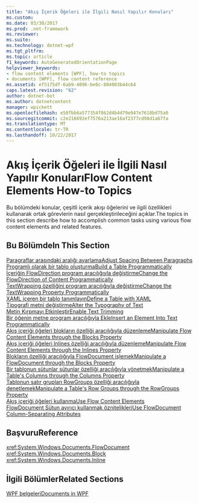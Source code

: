 ```yaml
---
title: "Akış İçerik Öğeleri ile İlgili Nasıl Yapılır Konuları"
ms.custom: 
ms.date: 03/30/2017
ms.prod: .net-framework
ms.reviewer: 
ms.suite: 
ms.technology: dotnet-wpf
ms.tgt_pltfrm: 
ms.topic: article
f1_keywords: AutoGeneratedOrientationPage
helpviewer_keywords:
- flow content elements [WPF], how-to topics
- documents [WPF], flow content reference
ms.assetid: ef5175df-6ab9-4096-be0c-804003b44c64
caps.latest.revision: "62"
author: dotnet-bot
ms.author: dotnetcontent
manager: wpickett
ms.openlocfilehash: e58fbb6a577354f862d4b4d79e947e7618bd75a0
ms.sourcegitcommit: c2e216692ef7576a213ae16af2377cd98d1a67fa
ms.translationtype: MT
ms.contentlocale: tr-TR
ms.lasthandoff: 10/22/2017
---
```

# <a name="flow-content-elements-how-to-topics"></a><span data-ttu-id="0e55a-102">Akış İçerik Öğeleri ile İlgili Nasıl Yapılır Konuları</span><span class="sxs-lookup"><span data-stu-id="0e55a-102">Flow Content Elements How-to Topics</span></span>
<span data-ttu-id="0e55a-103">Bu bölümdeki konular, çeşitli içerik akışı öğelerini ve ilgili özellikleri kullanarak ortak görevlerin nasıl gerçekleştirileceğini açıklar.</span><span class="sxs-lookup"><span data-stu-id="0e55a-103">The topics in this section describe how to accomplish common tasks using various flow content elements and related features.</span></span>  
  
## <a name="in-this-section"></a><span data-ttu-id="0e55a-104">Bu Bölümde</span><span class="sxs-lookup"><span data-stu-id="0e55a-104">In This Section</span></span>  
 [<span data-ttu-id="0e55a-105">Paragraflar arasındaki aralığı ayarlama</span><span class="sxs-lookup"><span data-stu-id="0e55a-105">Adjust Spacing Between Paragraphs</span></span>](../../../../docs/framework/wpf/advanced/how-to-adjust-spacing-between-paragraphs.md)  
 [<span data-ttu-id="0e55a-106">Programlı olarak bir tablo oluşturma</span><span class="sxs-lookup"><span data-stu-id="0e55a-106">Build a Table Programmatically</span></span>](../../../../docs/framework/wpf/advanced/how-to-build-a-table-programmatically.md)  
 [<span data-ttu-id="0e55a-107">İçeriğin FlowDirection program aracılığıyla değiştirme</span><span class="sxs-lookup"><span data-stu-id="0e55a-107">Change the FlowDirection of Content Programmatically</span></span>](../../../../docs/framework/wpf/advanced/how-to-change-the-flowdirection-of-content-programmatically.md)  
 [<span data-ttu-id="0e55a-108">TextWrapping özelliğini program aracılığıyla değiştirme</span><span class="sxs-lookup"><span data-stu-id="0e55a-108">Change the TextWrapping Property Programmatically</span></span>](../../../../docs/framework/wpf/advanced/how-to-change-the-textwrapping-property-programmatically.md)  
 [<span data-ttu-id="0e55a-109">XAML içeren bir tablo tanımlayın</span><span class="sxs-lookup"><span data-stu-id="0e55a-109">Define a Table with XAML</span></span>](../../../../docs/framework/wpf/advanced/how-to-define-a-table-with-xaml.md)  
 [<span data-ttu-id="0e55a-110">Tipografi metni değiştirme</span><span class="sxs-lookup"><span data-stu-id="0e55a-110">Alter the Typography of Text</span></span>](../../../../docs/framework/wpf/advanced/how-to-alter-the-typography-of-text.md)  
 [<span data-ttu-id="0e55a-111">Metin Kırpmayı Etkinleştir</span><span class="sxs-lookup"><span data-stu-id="0e55a-111">Enable Text Trimming</span></span>](../../../../docs/framework/wpf/advanced/how-to-enable-text-trimming.md)  
 [<span data-ttu-id="0e55a-112">Bir öğenin metne program aracılığıyla Ekle</span><span class="sxs-lookup"><span data-stu-id="0e55a-112">Insert an Element Into Text Programmatically</span></span>](../../../../docs/framework/wpf/advanced/how-to-insert-an-element-into-text-programmatically.md)  
 [<span data-ttu-id="0e55a-113">Akış içeriği öğeleri blokların özelliği aracılığıyla düzenleme</span><span class="sxs-lookup"><span data-stu-id="0e55a-113">Manipulate Flow Content Elements through the Blocks Property</span></span>](../../../../docs/framework/wpf/advanced/how-to-manipulate-flow-content-elements-through-the-blocks-property.md)  
 [<span data-ttu-id="0e55a-114">Akış içeriği öğeleri Inlines özelliği aracılığıyla düzenleme</span><span class="sxs-lookup"><span data-stu-id="0e55a-114">Manipulate Flow Content Elements through the Inlines Property</span></span>](../../../../docs/framework/wpf/advanced/how-to-manipulate-flow-content-elements-through-the-inlines-property.md)  
 [<span data-ttu-id="0e55a-115">Blokların özelliği aracılığıyla FlowDocument işlemek</span><span class="sxs-lookup"><span data-stu-id="0e55a-115">Manipulate a FlowDocument through the Blocks Property</span></span>](../../../../docs/framework/wpf/advanced/how-to-manipulate-a-flowdocument-through-the-blocks-property.md)  
 [<span data-ttu-id="0e55a-116">Bir tablonun sütunlar sütunlar özelliği aracılığıyla yönetmek</span><span class="sxs-lookup"><span data-stu-id="0e55a-116">Manipulate a Table's Columns through the Columns Property</span></span>](../../../../docs/framework/wpf/advanced/how-to-manipulate-table-columns-through-the-columns-property.md)  
 [<span data-ttu-id="0e55a-117">Tablonun satır grupları RowGroups özelliği aracılığıyla denetlemek</span><span class="sxs-lookup"><span data-stu-id="0e55a-117">Manipulate a Table's Row Groups through the RowGroups Property</span></span>](../../../../docs/framework/wpf/advanced/how-to-manipulate-table-row-groups-through-the-rowgroups-property.md)  
 [<span data-ttu-id="0e55a-118">Akış içeriği öğeleri kullanma</span><span class="sxs-lookup"><span data-stu-id="0e55a-118">Use Flow Content Elements</span></span>](../../../../docs/framework/wpf/advanced/how-to-use-flow-content-elements.md)  
 [<span data-ttu-id="0e55a-119">FlowDocument Sütun ayırıcı kullanmak öznitelikleri</span><span class="sxs-lookup"><span data-stu-id="0e55a-119">Use FlowDocument Column-Separating Attributes</span></span>](../../../../docs/framework/wpf/advanced/how-to-use-flowdocument-column-separating-attributes.md)  
  
## <a name="reference"></a><span data-ttu-id="0e55a-120">Başvuru</span><span class="sxs-lookup"><span data-stu-id="0e55a-120">Reference</span></span>  
 <xref:System.Windows.Documents.FlowDocument>  
  <xref:System.Windows.Documents.Block>  
  <xref:System.Windows.Documents.Inline>  
  
## <a name="related-sections"></a><span data-ttu-id="0e55a-121">İlgili Bölümler</span><span class="sxs-lookup"><span data-stu-id="0e55a-121">Related Sections</span></span>  
 [<span data-ttu-id="0e55a-122">WPF belgeleri</span><span class="sxs-lookup"><span data-stu-id="0e55a-122">Documents in WPF</span></span>](../../../../docs/framework/wpf/advanced/documents-in-wpf.md)
